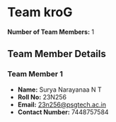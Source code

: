 # Team kroG

**Number of Team Members:** 1

## Team Member Details

### Team Member 1
- **Name:** Surya Narayanaa N T
- **Roll No:** 23N256
- **Email:** 23n256@psgtech.ac.in
- **Contact Number:** 7448757584